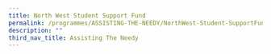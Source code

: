```yaml
---
title: North West Student Support Fund
permalink: /programmes/ASSISTING-THE-NEEDY/NorthWest-Student-SupportFund
description: ""
third_nav_title: Assisting The Needy
---
```



